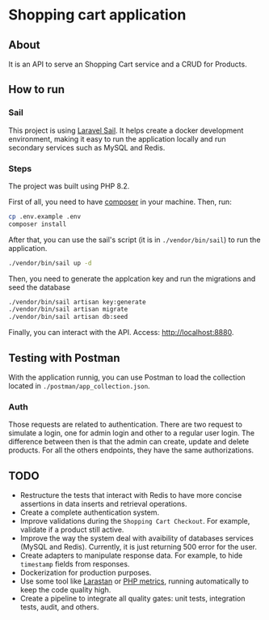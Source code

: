 # Shopping cart application

## About

It is an API to serve an Shopping Cart service and a CRUD for Products.

## How to run

### Sail

This project is using [Laravel Sail](https://laravel.com/docs/9.x/sail). It helps create a docker development environment, making it easy to run the application locally and run secondary services such as MySQL and Redis.

### Steps

The project was built using PHP 8.2.

First of all, you need to have [composer](https://getcomposer.org/) in your machine. Then, run:

```sh
cp .env.example .env
composer install
```

After that, you can use the sail's script (it is in `./vendor/bin/sail`) to run the application.

```sh
./vendor/bin/sail up -d
```

Then, you need to generate the applcation key and run the migrations and seed the database
```sh
./vendor/bin/sail artisan key:generate
./vendor/bin/sail artisan migrate
./vendor/bin/sail artisan db:seed
```

Finally, you can interact with the API. Access: [http://localhost:8880](http://localhost:8880).

## Testing with Postman

With the application runnig, you can use Postman to load the collection located in `./postman/app_collection.json`.

### Auth

Those requests are related to authentication. There are two request to simulate a login, one for admin login and other to a regular user login. The difference between then is that the admin can create, update and delete products. For all the others endpoints, they have the same authorizations.


## TODO

- Restructure the tests that interact with Redis to have more concise assertions in data inserts and retrieval operations.
- Create a complete authentication system.
- Improve validations during the `Shopping Cart Checkout`. For example, validate if a product still active.
- Improve the way the system deal with avaibility of databases services (MySQL and Redis). Currently, it is just returning 500 error for the user.
- Create adapters to manipulate response data. For example, to hide `timestamp` fields from responses.
- Dockerization for production purposes.
- Use some tool like [Larastan](https://github.com/nunomaduro/larastan) or [PHP metrics](https://www.phpmetrics.org/), running automatically to keep the code quality high.
- Create a pipeline to integrate all quality gates: unit tests, integration tests, audit, and others.